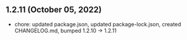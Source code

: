 ## 1.2.11 (October 05, 2022)
- chore: updated package.json, updated package-lock.json, created CHANGELOG.md, bumped 1.2.10 -> 1.2.11

